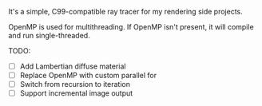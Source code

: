 It's a simple, C99-compatible ray tracer for my rendering side projects.

OpenMP is used for multithreading. If OpenMP isn't present, it will compile and run single-threaded.

TODO:
- [ ] Add Lambertian diffuse material
- [ ] Replace OpenMP with custom parallel for
- [ ] Switch from recursion to iteration
- [ ] Support incremental image output
